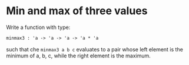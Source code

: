 # Min and max of three values

Write a function with type:
```ocaml
minmax3 : 'a -> 'a -> 'a -> 'a * 'a
```
such that che `minmax3 a b c` evaluates to a pair
whose left element is the minimum of a, b, c, while
the right element is the maximum.
